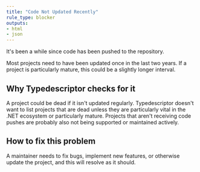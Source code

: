 ```yaml
---
title: "Code Not Updated Recently"
rule_type: blocker
outputs:
- html
- json
---
```


It's been a while since code has been pushed to the repository.

Most projects need to have been updated once in the last two years.  If a project is particularly mature, this could be a slightly longer interval.

## Why Typedescriptor checks for it

A project could be dead if it isn't updated regularly.  Typedescriptor doesn't want to list projects that are dead unless they are particularly vital in the .NET ecosystem or particularly mature.  Projects that aren't receiving code pushes are probably also not being supported or maintained actively.

## How to fix this problem

A maintainer needs to fix bugs, implement new features, or otherwise update the project, and this will resolve as it should.
